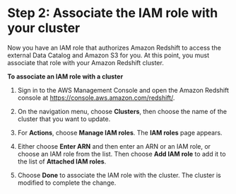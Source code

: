 # Step 2: Associate the IAM role with your cluster<a name="c-getting-started-using-spectrum-add-role"></a>

Now you have an IAM role that authorizes Amazon Redshift to access the external Data Catalog and Amazon S3 for you\. At this point, you must associate that role with your Amazon Redshift cluster\.

**To associate an IAM role with a cluster**

1. Sign in to the AWS Management Console and open the Amazon Redshift console at [https://console\.aws\.amazon\.com/redshift/](https://console.aws.amazon.com/redshift/)\.

1. On the navigation menu, choose **Clusters**, then choose the name of the cluster that you want to update\. 

1. For **Actions**, choose **Manage IAM roles**\. The **IAM roles** page appears\. 

1. Either choose **Enter ARN** and then enter an ARN or an IAM role, or choose an IAM role from the list\. Then choose **Add IAM role** to add it to the list of **Attached IAM roles**\. 

1. Choose **Done** to associate the IAM role with the cluster\. The cluster is modified to complete the change\. 